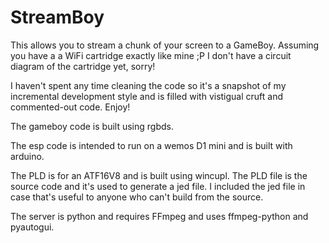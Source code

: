 # StreamBoy

This allows you to stream a chunk of your screen to a GameBoy. Assuming you have a a WiFi cartridge exactly like mine ;P I don't have a circuit diagram of the cartridge yet, sorry!

I haven't spent any time cleaning the code so it's a snapshot of my incremental development style and is filled with vistigual cruft and commented-out code. Enjoy!

The gameboy code is built using rgbds.

The esp code is intended to run on a wemos D1 mini and is built with arduino.

The PLD is for an ATF16V8 and is built using wincupl. The PLD file is the source code and it's used to generate a jed file. I included the jed file in case that's useful to anyone who can't build from the source.

The server is python and requires FFmpeg and uses ffmpeg-python and pyautogui.
